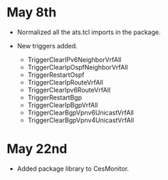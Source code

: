 # May 8th

* Normalized all the ats.tcl imports in the package.

* New triggers added.
	* TriggerClearIPv6NeighborVrfAll
	* TriggerClearIpOspfNeighborVrfAll
	* TriggerRestartOspf
	* TriggerClearIpRouteVrfAll
	* TriggerClearIpv6RouteVrfAll
	* TriggerRestartBgp
	* TriggerClearIpBgpVrfAll
	* TriggerClearBgpVpnv6UnicastVrfAll
	* TriggerClearBgpVpnv4UnicastVrfAll

# May 22nd

* Added package library to CesMonitor.